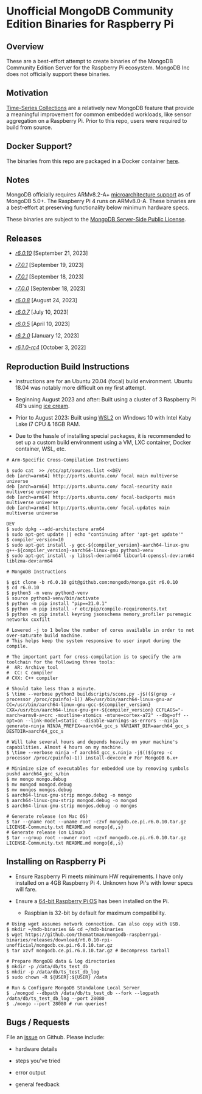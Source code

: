# Unofficial MongoDB Community Edition Binaries for Raspberry Pi

## Overview

These are a best-effort attempt to create binaries of the MongoDB Community Edition Server for the Raspberry Pi ecosystem. MongoDB Inc does not officially support these binaries.

## Motivation

[Time-Series Collections](https://www.mongodb.com/docs/v6.0/core/timeseries-collections/) are a relatively new MongoDB feature that provide a meaningful improvement for common embedded workloads, like sensor aggregation on a Raspberry Pi. Prior to this repo, users were required to build from source.

## Docker Support?

The binaries from this repo are packaged in a Docker container [here](https://github.com/themattman/mongodb-raspberrypi-docker).

## Notes

MongoDB officially requires ARMv8.2-A+ [microarchitecture support](https://www.mongodb.com/docs/manual/administration/production-notes/#std-label-prod-notes-platform-considerations) as of MongoDB 5.0+. The Raspberry Pi 4 runs on ARMv8.0-A. These binaries are a best-effort at preserving functionality below minimum hardware specs.

These binaries are subject to the [MongoDB Server-Side Public License](https://github.com/mongodb/mongo/blob/r6.0.10/LICENSE-Community.txt).

## Releases

- [_r6.0.10_](https://github.com/themattman/mongodb-raspberrypi-binaries/releases/tag/r6.0.10-rpi-unofficial) [September 21, 2023]

- [_r7.0.1_](https://github.com/themattman/mongodb-raspberrypi-binaries/releases/tag/r7.0.1-rpi-unofficial) [September 19, 2023]

- [_r7.0.1_](https://github.com/themattman/mongodb-raspberrypi-binaries/releases/tag/r7.0.1-rpi-unofficial) [September 18, 2023]

- [_r7.0.0_](https://github.com/themattman/mongodb-raspberrypi-binaries/releases/tag/r7.0.0-rpi-unofficial) [September 18, 2023]

- [_r6.0.8_](https://github.com/themattman/mongodb-raspberrypi-binaries/releases/tag/r6.0.8-rpi-unofficial) [August 24, 2023]

- [_r6.0.7_](https://github.com/themattman/mongodb-raspberrypi-binaries/releases/tag/r6.0.7-rpi-unofficial) [July 10, 2023]

- [_r6.0.5_](https://github.com/themattman/mongodb-raspberrypi-binaries/releases/tag/r6.0.5-rpi-unofficial) [April 10, 2023]

- [_r6.2.0_](https://github.com/themattman/mongodb-raspberrypi-binaries/releases/tag/r6.2.0-rpi-unofficial) [January 12, 2023]

- [_r6.1.0-rc4_](https://github.com/themattman/mongodb-raspberrypi-binaries/releases/tag/r6.1.0-rc4-rpi-unofficial) [October 3, 2022]


## Reproduction Build Instructions

- Instructions are for an Ubuntu 20.04 (focal) build environment. Ubuntu 18.04 was notably more difficult on my first attempt.

- Beginning August 2023 and after: Built using a cluster of 3 Raspberry Pi 4B's using [ice cream](https://github.com/icecc/icecream).

- Prior to August 2023: Built using [WSL2](https://learn.microsoft.com/en-us/windows/wsl/about) on Windows 10 with Intel Kaby Lake i7 CPU & 16GB RAM.

- Due to the hassle of installing special packages, it is recommended to set up a custom build environment using a VM, LXC container, Docker container, WSL, etc.

```
# Arm-Specific Cross-Compilation Instructions

$ sudo cat  >> /etc/apt/sources.list <<DEV
deb [arch=arm64] http://ports.ubuntu.com/ focal main multiverse universe
deb [arch=arm64] http://ports.ubuntu.com/ focal-security main multiverse universe
deb [arch=arm64] http://ports.ubuntu.com/ focal-backports main multiverse universe
deb [arch=arm64] http://ports.ubuntu.com/ focal-updates main multiverse universe

DEV
$ sudo dpkg --add-architecture arm64
$ sudo apt-get update || echo "continuing after 'apt-get update'"
$ compiler_version=10
$ sudo apt-get install -y gcc-${compiler_version}-aarch64-linux-gnu g++-${compiler_version}-aarch64-linux-gnu python3-venv
$ sudo apt-get install -y libssl-dev:arm64 libcurl4-openssl-dev:arm64 liblzma-dev:arm64

# MongoDB Instructions

$ git clone -b r6.0.10 git@github.com:mongodb/mongo.git r6.0.10
$ cd r6.0.10
$ python3 -m venv python3-venv
$ source python3-venv/bin/activate
$ python -m pip install "pip==21.0.1"
$ python -m pip install -r etc/pip/compile-requirements.txt
$ python -m pip install keyring jsonschema memory_profiler puremagic networkx cxxfilt

# Lowered -j to 1 below the number of cores available in order to not over-saturate build machine.
# This helps keep the system responsive to user input during the compile.

# The important part for cross-compilation is to specify the arm toolchain for the following three tools:
#  AR: Archive tool
#  CC: C compiler
# CXX: C++ compiler

# Should take less than a minute.
$ \time --verbose python3 buildscripts/scons.py -j$(($(grep -v processor /proc/cpuinfo)-1)) AR=/usr/bin/aarch64-linux-gnu-ar CC=/usr/bin/aarch64-linux-gnu-gcc-${compiler_version} CXX=/usr/bin/aarch64-linux-gnu-g++-${compiler_version} CCFLAGS="-march=armv8-a+crc -moutline-atomics -mtune=cortex-a72" --dbg=off --opt=on --link-model=static --disable-warnings-as-errors --ninja generate-ninja NINJA_PREFIX=aarch64_gcc_s VARIANT_DIR=aarch64_gcc_s DESTDIR=aarch64_gcc_s

# Will take several hours and depends heavily on your machine's capabilities. Almost 4 hours on my machine.
$ \time --verbose ninja -f aarch64_gcc_s.ninja -j$(($(grep -c processor /proc/cpuinfo)-1)) install-devcore # For MongoDB 6.x+

# Minimize size of executables for embedded use by removing symbols
pushd aarch64_gcc_s/bin
$ mv mongo mongo.debug
$ mv mongod mongod.debug
$ mv mongos mongos.debug
$ aarch64-linux-gnu-strip mongo.debug -o mongo
$ aarch64-linux-gnu-strip mongod.debug -o mongod
$ aarch64-linux-gnu-strip mongos.debug -o mongos

# Generate release (on Mac OS)
$ tar --gname root --uname root -czvf mongodb.ce.pi.r6.0.10.tar.gz LICENSE-Community.txt README.md mongo{d,,s}
# Generate release (on Linux)
$ tar --group root --owner root -czvf mongodb.ce.pi.r6.0.10.tar.gz LICENSE-Community.txt README.md mongo{d,,s}
```

## Installing on Raspberry Pi

- Ensure Raspberry Pi meets minimum HW requirements. I have only installed on a 4GB Raspberry Pi 4. Unknown how Pi's with lower specs will fare.

- Ensure a [64-bit Raspberry Pi OS](https://www.raspberrypi.com/software/operating-systems/) has been installed on the Pi.

  - Raspbian is 32-bit by default for maximum compatibility.

```
# Using wget assumes network connection. Can also copy with USB.
$ mkdir ~/mdb-binaries && cd ~/mdb-binaries
$ wget https://github.com/themattman/mongodb-raspberrypi-binaries/releases/download/r6.0.10-rpi-unofficial/mongodb.ce.pi.r6.0.10.tar.gz
$ tar xzvf mongodb.ce.pi.r6.0.10.tar.gz # Decompress tarball

# Prepare MongoDB data & log directories
$ mkdir -p /data/db/ts_test_db
$ mkdir -p /data/db/ts_test_db_log
$ sudo chown -R ${USER}:${USER} /data

# Run & Configure MongoDB Standalone Local Server
$ ./mongod --dbpath /data/db/ts_test_db --fork --logpath /data/db/ts_test_db_log --port 28080
$ ./mongo --port 28080 # run queries!
```

## Bugs / Requests

File an [issue](https://github.com/themattman/mongodb-raspberrypi-binaries/issues) on Github. Please include:

- hardware details

- steps you've tried

- error output

- general feedback
